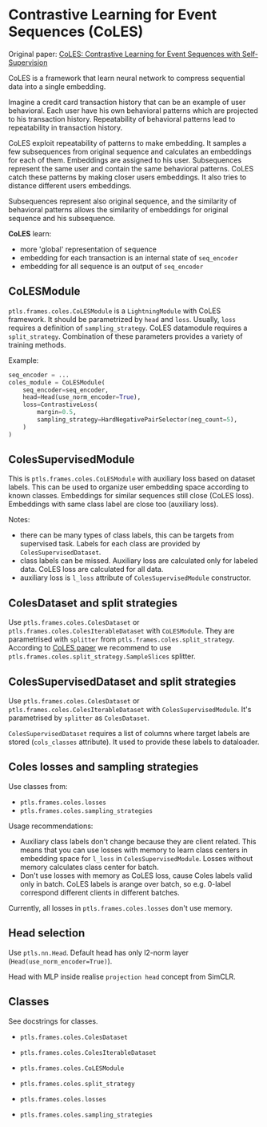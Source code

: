 # Contrastive Learning for Event Sequences (CoLES)

Original paper: [CoLES: Contrastive Learning for Event Sequences with Self-Supervision](https://dl.acm.org/doi/10.1145/3514221.3526129)

CoLES is a framework that learn neural network to compress sequential data into a single embedding.

Imagine a credit card transaction history that can be an example of user behavioral.
Each user have his own behavioral patterns which are projected to his transaction history.
Repeatability of behavioral patterns lead to repeatability in transaction history.

CoLES exploit repeatability of patterns to make embedding. It samples a few subsequences from original sequence
and calculates an embeddings for each of them. Embeddings are assigned to his user.
Subsequences represent the same user and contain the same behavioral patterns. 
CoLES catch these patterns by making closer users embeddings. It also tries to distance different users embeddings.

Subsequences represent also original sequence, and the similarity of behavioral patterns 
allows the similarity of embeddings for original sequence and his subsequence.

**CoLES** learn:

- more 'global' representation of sequence
- embedding for each transaction is an internal state of `seq_encoder`
- embedding for all sequence is an output of `seq_encoder`

## CoLESModule
`ptls.frames.coles.CoLESModule` is a `LightningModule` with CoLES framework.
It should be parametrized by `head` and `loss`. Usually, `loss` requires a definition of `sampling_strategy`.
CoLES datamodule requires a `split_strategy`.
Combination of these parameters provides a variety of training methods.

Example:
```python
seq_encoder = ...
coles_module = CoLESModule(
    seq_encoder=seq_encoder,
    head=Head(use_norm_encoder=True),
    loss=ContrastiveLoss(
        margin=0.5,
        sampling_strategy=HardNegativePairSelector(neg_count=5),
    )
)
```

## ColesSupervisedModule

This is `ptls.frames.coles.CoLESModule` with auxiliary loss based on dataset labels.
This can be used to organize user embedding space according to known classes.
Embeddings for similar sequences still close (CoLES loss).
Embeddings with same class label are close too (auxiliary loss).

Notes:

- there can be many types of class labels, this can be targets from supervised task.
Labels for each class are provided by `ColesSupervisedDataset`.
- class labels can be missed. Auxiliary loss are calculated only for labeled data.
CoLES loss are calculated for all data.
- auxiliary loss is `l_loss` attribute of `ColesSupervisedModule` constructor.


## ColesDataset and split strategies
Use `ptls.frames.coles.ColesDataset` or `ptls.frames.coles.ColesIterableDataset` with `CoLESModule`. 
They are parametrised with `splitter` from `ptls.frames.coles.split_strategy`.
According to [CoLES paper](https://dl.acm.org/doi/10.1145/3514221.3526129) we recommend to use 
`ptls.frames.coles.split_strategy.SampleSlices` splitter.

## ColesSupervisedDataset and split strategies
Use `ptls.frames.coles.ColesDataset` or `ptls.frames.coles.ColesIterableDataset` with `ColesSupervisedModule`. 
It's parametrised by `splitter` as `ColesDataset`.

`ColesSupervisedDataset` requires a list of columns where target labels are stored (`cols_classes` attribute).
It used to provide these labels to dataloader.

## Coles losses and sampling strategies
Use classes from:

- `ptls.frames.coles.losses`
- `ptls.frames.coles.sampling_strategies`

Usage recommendations:

- Auxiliary class labels don't change because they are client related. This means that you can use losses with memory
to learn class centers in embedding space for `l_loss` in `ColesSupervisedModule`.
Losses without memory calculates class center for batch.
- Don't use losses with memory as CoLES loss, cause Coles labels valid only in batch.
CoLES labels is arange over batch, so e.g. 0-label correspond different clients in different batches.

Currently, all losses in `ptls.frames.coles.losses` don't use memory.


## Head selection
Use `ptls.nn.Head`.
Default head has only l2-norm layer (`Head(use_norm_encoder=True)`).

Head with MLP inside realise `projection head` concept from SimCLR.

## Classes
See docstrings for classes.

- `ptls.frames.coles.ColesDataset`
- `ptls.frames.coles.ColesIterableDataset`
- `ptls.frames.coles.CoLESModule`

- `ptls.frames.coles.split_strategy`
- `ptls.frames.coles.losses`
- `ptls.frames.coles.sampling_strategies`
